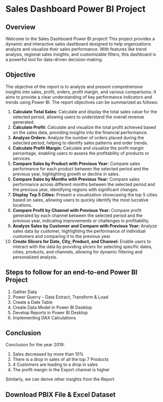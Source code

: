 
# Sales Dashboard Power BI Project

## Overview
Welcome to the Sales Dashboard Power BI project! This project provides a dynamic and interactive sales dashboard designed to help organizations analyze and visualize their sales performance. With features like trend analysis, regional sales insights, and customizable filters, this dashboard is a powerful tool for data-driven decision-making.
## Objective
The objective of the report is to analyze and present comprehensive insights into sales, profit, orders, profit margin, and various comparisons. It aims to provide a clear understanding of key performance indicators and trends using Power BI. The report objectives can be summarized as follows:

1) **Calculate Total Sales**: Calculate and display the total sales value for the selected period, allowing users to understand the overall revenue generated.
2) **Calculate Profit:** Calculate and visualize the total profit achieved based on the sales data, providing insights into the financial performance.
3) **Analyze Orders:** Analyze the number of orders placed during the selected period, helping to identify sales patterns and order trends.
4) **Calculate Profit Margin:** Calculate and visualize the profit margin percentage, enabling users to assess the profitability of products or services.
5) **Compare Sales by Product with Previous Year:** Compare sales performance for each product between the selected period and the previous year, highlighting growth or decline in sales.
6) **Compare Sales by Months with Previous Year:** Compare sales performance across different months between the selected period and the previous year, identifying regions with significant changes.
7) **Display Top 5 Cities:** Present a visualization showcasing the top 5 cities based on sales, allowing users to quickly identify the most lucrative locations.
8) **Compare Profit by Channel with Previous Year:** Compare profit generated by each channel between the selected period and the previous year, indicating improvements or challenges in profitability.
9) **Analyze Sales by Customer and Compare with Previous Year:** Analyze sales data by customer, highlighting the performance of individual customers and comparing it to the previous year.
10) **Create Slicers for Date, City, Product, and Channel:** Enable users to interact with the data by providing slicers for selecting specific dates, cities, products, and channels, allowing for dynamic filtering and personalized analysis.

## Steps to follow for an end-to-end Power BI Project
1) Gather Data
2) Power Querry – Data Extract, Transform & Load
3) Create a Date Table
4) Create Data Model in Power BI Desktop
5) Develop Reports in Power BI Desktop
6) Implementing DAX Calculations

## Conclusion 
Conclusion for the year 2019:

1) Sales decreased by more than 10%
2) There is a drop in sales of all the top 7 Products
3) 4 Customers are leading to a drop in sales
4) The profit margin in the Export channel is higher

Similarly, we can derive other insights from the Report

## Download PBIX File & Excel Dataset
